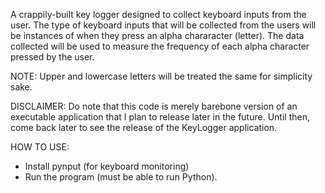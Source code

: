 A crappily-built key logger designed to collect keyboard inputs from the user. The type of keyboard inputs that will be collected from the users will be instances of when they press an alpha chararacter (letter). The data collected will be used to measure the frequency of each alpha character pressed by the user.
 
NOTE: Upper and lowercase letters will be treated the same for simplicity sake. 

DISCLAIMER: Do note that this code is merely barebone version of an executable application that I plan to release later in the future. Until then, come back later to see the release of the KeyLogger application.

HOW TO USE:
- Install pynput (for keyboard monitoring)  
- Run the program (must be able to run Python).   
